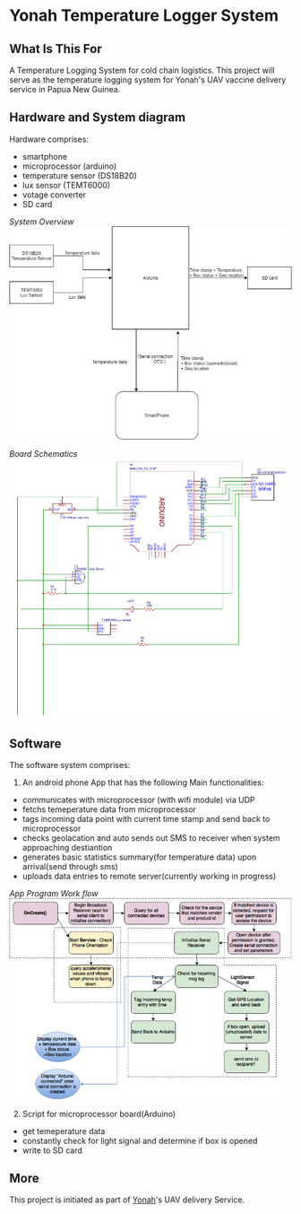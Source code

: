 Yonah Temperature Logger System 
===============================

**What Is This For**
--------------------
A Temperature Logging System for cold chain logistics. This project will serve as the temperature logging system for Yonah's UAV vaccine delivery service in Papua New Guinea.

**Hardware and System diagram**
-------------------------------
Hardware comprises: 
- smartphone
- microprocessor (arduino)
- temperature sensor (DS18B20)
- lux sensor (TEMT6000)
- votage converter 
- SD card

*System Overview*
![System Diagram](https://github.com/LiTangqing/YonahTemperatureLoggerAndroid/blob/master/images/system_diagram.png)

*Board Schematics*
![Board Schematics](https://github.com/LiTangqing/YonahTemperatureLoggerAndroid/blob/master/images/schematics.png)

**Software**
------------
The software system comprises: 
1. An android phone App that has the following 
Main functionalities:
- communicates with microprocessor (with wifi module) via UDP 
- fetchs temeperature data from microprocessor
- tags incoming data point with current time stamp and send back to microprocessor
- checks geolacation and auto sends out SMS to receiver when system approaching destiantion 
- generates basic statistics summary(for temperature data) upon arrival(send through sms)
- uploads data entries to remote server(currently working in progress)

*App Program Work flow*
![Android Program Work Flow](https://github.com/LiTangqing/YonahTemperatureLoggerAndroid/blob/master/images/app_programflow.png)

2. Script for microprocessor board(Arduino)
- get temeperature data 
- constantly check for light signal and determine if box is opened
- write to SD card 

**More**
--------
This project is initiated as part of [Yonah](www.yonah.sg)'s UAV delivery Service.
